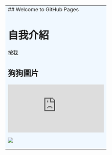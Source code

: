 <table><tr><td bgcolor=AliceBlue>
## Welcome to GitHub Pages



# 自我介紹
[按我](.\hello.html)
## 狗狗圖片
![](https://pgw.udn.com.tw/gw/photo.php?u=https://uc.udn.com.tw/photo/2020/05/28/realtime/7946248.jpg&x=0&y=0&sw=0&sh=0&sl=W&fw=800&exp=3600&w=930)

![](https://as.chdev.tw/web/article/b/0/4/b1814323-0790-4b70-a3b1-6cbc87d37d1f/A0951616.jpg)

</td></tr></table>

